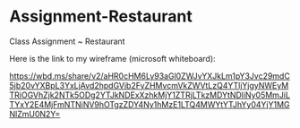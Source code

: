# Assignment-Restaurant

Class Assignment ~ Restaurant

Here is the link to my wireframe (microsoft whiteboard):

https://wbd.ms/share/v2/aHR0cHM6Ly93aGl0ZWJvYXJkLm1pY3Jvc29mdC5jb20vYXBpL3YxLjAvd2hpdGVib2FyZHMvcmVkZWVtLzQ4YTljYjgyNWEyMTRiOGVhZjk2NTk5ODg2YTJkNDExXzhkMjY1ZTRjLTkzMDYtNDliNy05MmJiLTYxY2E4MjFmNTNiNV9hOTgzZDY4Ny1hMzE1LTQ4MWYtYTJhYy04YjY1MGNlZmU0N2Y=


